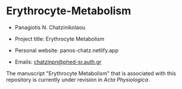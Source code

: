 # Erythrocyte-Metabolism

-   Panagiotis N. Chatzinikolaou

-   Project title: Erythrocyte Metabolism

-   Personal website: panos-chatz.netlify.app

-   Emails: [chatzinpn\@phed-sr.auth.gr](mailto:chatzinpn@phed-sr.auth.gr)

The manuscript "Erythrocyte Metabolism" that is associated with this repository is currently under revision in *Acta Physiologica*.
